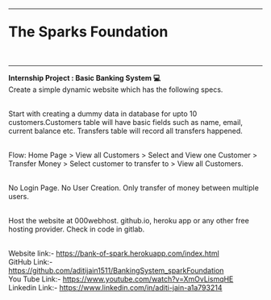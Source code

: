 
<h1><hr>The Sparks Foundation </h1><br>
<b><hr>Internship Project : Basic Banking System 💻<br></b>
Create a simple dynamic website which has the following specs.<br><br>

Start with creating a dummy data in database for upto 10 customers.Customers table will have basic fields such as name, email, current balance etc. Transfers table will record all transfers happened.<br><br>


Flow: Home Page > View all Customers > Select and View one Customer > Transfer Money > Select customer to transfer to > View all Customers.<br><br>

No Login Page. No User Creation. Only transfer of money between multiple users.<br><br>

Host the website at 000webhost. github.io, heroku app or any other free hosting provider. Check in code in gitlab.
<br><br>

Website link:- https://bank-of-spark.herokuapp.com/index.html<br>
GitHub Link:- https://github.com/aditijain1511/BankingSystem_sparkFoundation<br>
You Tube Link:- https://www.youtube.com/watch?v=XmOvLismqHE<br>
Linkedin Link:- https://www.linkedin.com/in/aditi-jain-a1a793214<br>
